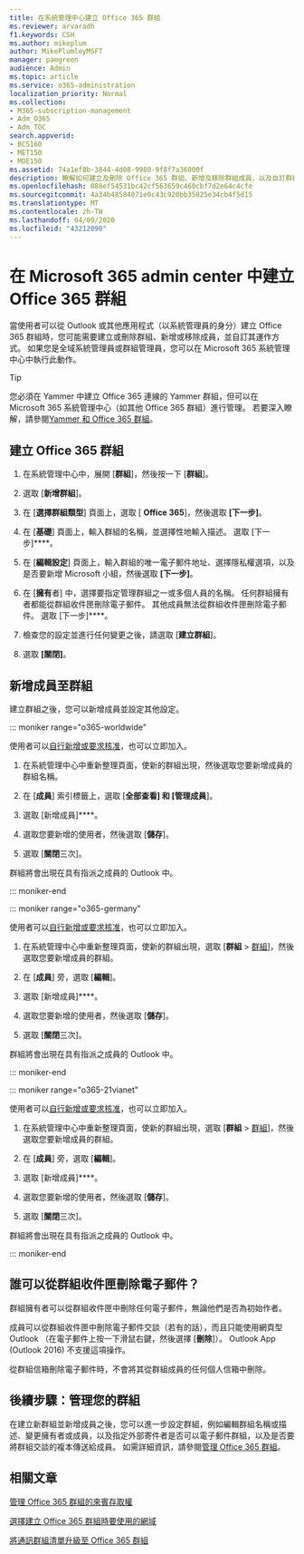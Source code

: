 ```yaml
---
title: 在系統管理中心建立 Office 365 群組
ms.reviewer: arvaradh
f1.keywords: CSH
ms.author: mikeplum
author: MikePlumleyMSFT
manager: pamgreen
audience: Admin
ms.topic: article
ms.service: o365-administration
localization_priority: Normal
ms.collection:
- M365-subscription-management
- Adm_O365
- Adm_TOC
search.appverid:
- BCS160
- MET150
- MOE150
ms.assetid: 74a1ef8b-3844-4d08-9980-9f8f7a36000f
description: 瞭解如何建立及刪除 Office 365 群組、新增及移除群組成員，以及自訂群組的運作方式。
ms.openlocfilehash: 088ef54531bc42cf563659c460cbf7d2e64c4cfe
ms.sourcegitcommit: 4a34b48584071e0c43c920bb35025e34cb4f5d15
ms.translationtype: MT
ms.contentlocale: zh-TW
ms.lasthandoff: 04/09/2020
ms.locfileid: "43212090"
---
```

# <a name="create-an-office-365-group-in-the-microsoft-365-admin-center"></a>在 Microsoft 365 admin center 中建立 Office 365 群組
  
當使用者可以從 Outlook 或其他應用程式（以系統管理員的身分）建立 Office 365 群組時，您可能需要建立或刪除群組、新增或移除成員，並自訂其運作方式。 如果您是全域系統管理員或群組管理員，您可以在 Microsoft 365 系統管理中心中執行此動作。 

> [!TIP]
> 您必須在 Yammer 中建立 Office 365 連線的 Yammer 群組，但可以在 Microsoft 365 系統管理中心（如其他 Office 365 群組）進行管理。 若要深入瞭解，請參閱[Yammer 和 Office 365 群組](https://support.office.com/article/d8c239dc-a48b-47ab-b85e-6b4b8191a869.aspx)。 

## <a name="create-an-office-365-group"></a>建立 Office 365 群組

1. 在系統管理中心中，展開 [**群組**]，然後按一下 [**群組**]。

2. 選取 [**新增群組**]。
  
3. 在 [**選擇群組類型**] 頁面上，選取 [ **Office 365**]，然後選取 **[下一步]**。

4. 在 [**基礎**] 頁面上，輸入群組的名稱，並選擇性地輸入描述。 選取 [下一步]****。
    
5. 在 [**編輯設定**] 頁面上，輸入群組的唯一電子郵件地址、選擇隱私權選項，以及是否要新增 Microsoft 小組，然後選取 **[下一步]**。
    
6. 在 [**擁有**者] 中，選擇要指定管理群組之一或多個人員的名稱。 任何群組擁有者都能從群組收件匣刪除電子郵件。 其他成員無法從群組收件匣刪除電子郵件。 選取 [下一步]****。
    
7. 檢查您的設定並進行任何變更之後，請選取 [**建立群組**]。

8. 選取 **[關閉]**。
    
## <a name="add-members-to-the-group"></a>新增成員至群組

建立群組之後，您可以新增成員並設定其他設定。

::: moniker range="o365-worldwide"

使用者可以[自行新增或要求核准](https://support.office.com/article/Join-a-group-in-Outlook-2e59e19c-b872-44c8-ae84-0acc4b79c45d)，也可以立即加入。

1. 在系統管理中心中重新整理頁面，使新的群組出現，然後選取您要新增成員的群組名稱。
    
2. 在 [**成員**] 索引標籤上，選取 [**全部查看] 和 [管理成員**]。

3. 選取 [新增成員]****。
    
4. 選取您要新增的使用者，然後選取 [**儲存**]。
    
5. 選取 [**關閉**三次]。 
    
群組將會出現在具有指派之成員的 Outlook 中。

::: moniker-end

::: moniker range="o365-germany"

使用者可以[自行新增或要求核准](https://support.office.com/article/Join-a-group-in-Outlook-2e59e19c-b872-44c8-ae84-0acc4b79c45d)，也可以立即加入。
1. 在系統管理中心中重新整理頁面，使新的群組出現，選取 [**群組** \> <a href="https://go.microsoft.com/fwlink/p/?linkid=2052855" target="_blank">群組</a>]，然後選取您要新增成員的群組。
    
2. 在 [**成員**] 旁，選取 [**編輯**]。
3. 選取 [新增成員]****。
    
4. 選取您要新增的使用者，然後選取 [**儲存**]。
    
5. 選取 [**關閉**三次]。 
    
群組將會出現在具有指派之成員的 Outlook 中。
  
::: moniker-end

::: moniker range="o365-21vianet"

使用者可以[自行新增或要求核准](https://support.office.com/article/Join-a-group-in-Outlook-2e59e19c-b872-44c8-ae84-0acc4b79c45d)，也可以立即加入。
1. 在系統管理中心中重新整理頁面，使新的群組出現，選取 [**群組** \> <a href="https://go.microsoft.com/fwlink/p/?linkid=2052855" target="_blank">群組</a>]，然後選取您要新增成員的群組。
    
2. 在 [**成員**] 旁，選取 [**編輯**]。
3. 選取 [新增成員]****。
    
4. 選取您要新增的使用者，然後選取 [**儲存**]。
    
5. 選取 [**關閉**三次]。 
    
群組將會出現在具有指派之成員的 Outlook 中。
  
::: moniker-end

## <a name="who-can-delete-email-from-the-group-inbox"></a>誰可以從群組收件匣刪除電子郵件？

群組擁有者可以從群組收件匣中刪除任何電子郵件，無論他們是否為初始作者。
  
成員可以從群組收件匣中刪除電子郵件交談（若有的話），而且只能使用網頁型 Outlook （在電子郵件上按一下滑鼠右鍵，然後選擇 [**刪除**]）。 Outlook App (Outlook 2016) 不支援這項操作。
  
從群組信箱刪除電子郵件時，不會將其從群組成員的任何個人信箱中刪除。

## <a name="next-step-manage-your-group"></a>後續步驟：管理您的群組

在建立新群組並新增成員之後，您可以進一步設定群組，例如編輯群組名稱或描述、變更擁有者或成員，以及指定外部寄件者是否可以電子郵件群組，以及是否要將群組交談的複本傳送給成員。 如需詳細資訊，請參閱[管理 Office 365 群組](manage-groups.md)。

## <a name="related-articles"></a>相關文章

[管理 Office 365 群組的來賓存取權](https://support.office.com/article/7c713d74-a144-4eab-92e7-d50df526ff96.aspx)

[選擇建立 Office 365 群組時要使用的網域](choose-domain-to-create-groups.md)

[將通訊群組清單升級至 Office 365 群組](../manage/upgrade-distribution-lists.md)
        